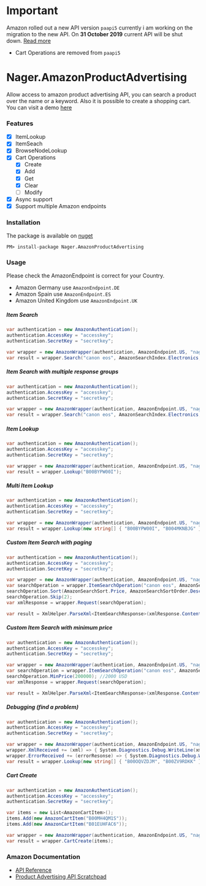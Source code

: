 # Important
Amazon rolled out a new API version `paapi5` currently i am working on the migration to the new API.
On **31 October 2019** current API will be shut down. [Read more](https://dev.to/skatkov/new-amazon-product-advertising-api-is-here-and-you-need-to-migrate-fast-3545)

- Cart Operations are removed from `paapi5`


# Nager.AmazonProductAdvertising
Allow access to amazon product advertising API, you can search a product over the name or a keyword. Also it is possible to create a shopping cart. You can visit a demo [here](https://shop.nager.at)

### Features
- [x] ItemLookup
- [x] ItemSeach
- [x] BrowseNodeLookup
- [x] Cart Operations
  - [x] Create
  - [x] Add
  - [x] Get
  - [x] Clear
  - [ ] Modify
- [x] Async support
- [x] Support multiple Amazon endpoints

### Installation
The package is available on [nuget](https://www.nuget.org/packages/Nager.AmazonProductAdvertising)
```
PM> install-package Nager.AmazonProductAdvertising
```

### Usage

Please check the AmazonEndpoint is correct for your Country.
- Amazon Germany use `AmazonEndpoint.DE`
- Amazon Spain use `AmazonEndpoint.ES`
- Amazon United Kingdom use `AmazonEndpoint.UK`

##### Item Search
```cs
var authentication = new AmazonAuthentication();
authentication.AccessKey = "accesskey";
authentication.SecretKey = "secretkey";

var wrapper = new AmazonWrapper(authentication, AmazonEndpoint.US, "nager-20");
var result = wrapper.Search("canon eos", AmazonSearchIndex.Electronics, AmazonResponseGroup.Large);
```

##### Item Search with multiple response groups
```cs
var authentication = new AmazonAuthentication();
authentication.AccessKey = "accesskey";
authentication.SecretKey = "secretkey";

var wrapper = new AmazonWrapper(authentication, AmazonEndpoint.US, "nager-20");
var result = wrapper.Search("canon eos", AmazonSearchIndex.Electronics, AmazonResponseGroup.Small | AmazonResponseGroup.TopSellers);
```

##### Item Lookup
```cs
var authentication = new AmazonAuthentication();
authentication.AccessKey = "accesskey";
authentication.SecretKey = "secretkey";

var wrapper = new AmazonWrapper(authentication, AmazonEndpoint.US, "nager-20");
var result = wrapper.Lookup("B00BYPW00I");
```

##### Multi Item Lookup
```cs
var authentication = new AmazonAuthentication();
authentication.AccessKey = "accesskey";
authentication.SecretKey = "secretkey";

var wrapper = new AmazonWrapper(authentication, AmazonEndpoint.US, "nager-20");
var result = wrapper.Lookup(new string[] { "B00BYPW00I", "B004MKNBJG" });
```

##### Custom Item Search with paging
```cs
var authentication = new AmazonAuthentication();
authentication.AccessKey = "accesskey";
authentication.SecretKey = "secretkey";

var wrapper = new AmazonWrapper(authentication, AmazonEndpoint.US, "nager-20");
var searchOperation = wrapper.ItemSearchOperation("canon eos", AmazonSearchIndex.Electronics);
searchOperation.Sort(AmazonSearchSort.Price, AmazonSearchSortOrder.Descending);
searchOperation.Skip(2);
var xmlResponse = wrapper.Request(searchOperation);

var result = XmlHelper.ParseXml<ItemSearchResponse>(xmlResponse.Content);
```

##### Custom Item Search with minimum price
```cs
var authentication = new AmazonAuthentication();
authentication.AccessKey = "accesskey";
authentication.SecretKey = "secretkey";

var wrapper = new AmazonWrapper(authentication, AmazonEndpoint.US, "nager-20");
var searchOperation = wrapper.ItemSearchOperation("canon eos", AmazonSearchIndex.Electronics);
searchOperation.MinPrice(200000); //2000 USD
var xmlResponse = wrapper.Request(searchOperation);

var result = XmlHelper.ParseXml<ItemSearchResponse>(xmlResponse.Content);
```

##### Debugging (find a problem)
```cs
var authentication = new AmazonAuthentication();
authentication.AccessKey = "accesskey";
authentication.SecretKey = "secretkey";

var wrapper = new AmazonWrapper(authentication, AmazonEndpoint.US, "nager-20");
wrapper.XmlReceived += (xml) => { System.Diagnostics.Debug.WriteLine(xml); };
wrapper.ErrorReceived += (errorResonse) => { System.Diagnostics.Debug.WriteLine(errorResonse.Error.Message); };
var result = wrapper.Lookup(new string[] { "B00OQVZDJM", "B00ZV9RDKK" });
```

##### Cart Create
```cs
var authentication = new AmazonAuthentication();
authentication.AccessKey = "accesskey";
authentication.SecretKey = "secretkey";

var items = new List<AmazonCartItem>();
items.Add(new AmazonCartItem("B00MH4QM1S"));
items.Add(new AmazonCartItem("B01EUHFAC6"));

var wrapper = new AmazonWrapper(authentication, AmazonEndpoint.US, "nager-20");
var result = wrapper.CartCreate(items);
```

### Amazon Documentation
- [API Reference](https://webservices.amazon.com/paapi5/documentation/)
- [Product Advertising API Scratchpad](https://webservices.amazon.com/paapi5/documentation/play-around-using-scratchpad.html)

